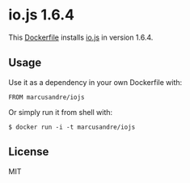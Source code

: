 
# io.js 1.6.4

  This [Dockerfile](http://docker.io/) installs [io.js](http://iojs.org/) in version 1.6.4.

## Usage

  Use it as a dependency in your own Dockerfile with:

    FROM marcusandre/iojs

  Or simply run it from shell with:

    $ docker run -i -t marcusandre/iojs

## License

  MIT
